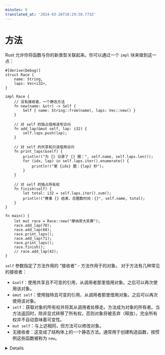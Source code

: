```yaml
---
minutes: 8
translated_at: '2024-03-26T10:29:50.773Z'
---
```


# 方法

Rust 允许你将函数与你的新类型关联起来。你可以通过一个 `impl` 块来做到这一点：

```rust,editable
#[derive(Debug)]
struct Race {
    name: String,
    laps: Vec<i32>,
}

impl Race {
    // 没有接收者，一个静态方法
    fn new(name: &str) -> Self {
        Self { name: String::from(name), laps: Vec::new() }
    }

    // 对 self 的独占借用读写访问
    fn add_lap(&mut self, lap: i32) {
        self.laps.push(lap);
    }

    // 对 self 的共享和只读借用访问
    fn print_laps(&self) {
        println!("为 {} 记录了 {} 圈：", self.name, self.laps.len());
        for (idx, lap) in self.laps.iter().enumerate() {
            println!("第 {idx} 圈：{lap} 秒");
        }
    }

    // 对 self 的独占所有权
    fn finish(self) {
        let total: i32 = self.laps.iter().sum();
        println!("赛事 {} 结束，总圈数时间：{}", self.name, total);
    }
}

fn main() {
    let mut race = Race::new("摩纳哥大奖赛");
    race.add_lap(70);
    race.add_lap(68);
    race.print_laps();
    race.add_lap(71);
    race.print_laps();
    race.finish();
    // race.add_lap(42);
}
```

`self` 参数指定了方法作用的 “接收者” - 方法作用于的对象。
对于方法有几种常见的接收者：

- `&self`：使用共享且不可变的引用，从调用者那里借用对象。之后可以再次使用该对象。
- `&mut self`：使用独特且可变的引用，从调用者那里借用对象。之后可以再次使用该对象。
- `self`：获取对象的所有权并将其从调用者处移走。方法成为对象的所有者。当方法返回时，除非显式转移了所有权，否则对象将被丢弃（释放）。完全所有权并不自动意味着可变性。
- `mut self`：与上述相同，但方法可以修改对象。
- 无接收者：这变成了结构体上的一个静态方法。通常用于创建构造函数，按惯例这些函数被称为 `new`。

<details>

关键点：

- 将方法与函数进行比较引入方法的做法有助于理解。
  - 方法是在类型（如结构或枚举）的实例上调用的，第一个参数表示该实例为 `self`。
  - 开发者可能会选择使用方法来利用方法接收器语法，并帮助使代码更加有组织。通过使用方法，我们可以将所有的实现代码放在一个可预测的地方。
- 指出关键字 `self` 的使用，一个方法接收器。
  - 展示它是 `self: Self` 的简写形式，并且可能展示如何使用结构体名称。
  - 解释 `Self` 是 `impl` 块中类型的类型别名，并且可以在块的其他地方使用。
  - 注意如何像其他结构体一样使用 `self`，并且可以使用点符号来引用单个字段。
  - 这可能是展示 `&self` 与 `self` 不同的好时机，尝试运行 `finish` 两次。
  - 除了 `self` 的变体，还有允许作为接收器类型的[特殊包装类型](https://doc.rust-lang.org/reference/special-types-and-traits.html)，例如 `Box<Self>`。

</details>
